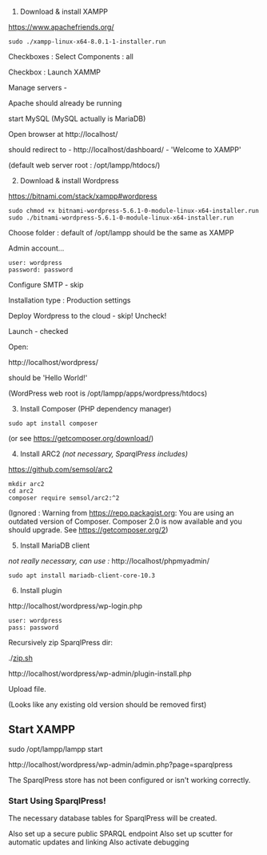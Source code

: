 1. Download & install XAMPP

https://www.apachefriends.org/

```
sudo ./xampp-linux-x64-8.0.1-1-installer.run
```

Checkboxes : Select Components : all

Checkbox : Launch XAMMP

Manage servers -

Apache should already be running

start MySQL (MySQL actually is MariaDB)

Open browser at http://localhost/

should redirect to -
http://localhost/dashboard/ - 'Welcome to XAMPP'

(default web server root : /opt/lampp/htdocs/)

2. Download & install Wordpress

https://bitnami.com/stack/xampp#wordpress

```
sudo chmod +x bitnami-wordpress-5.6.1-0-module-linux-x64-installer.run
sudo ./bitnami-wordpress-5.6.1-0-module-linux-x64-installer.run
```

Choose folder : default of /opt/lampp should be the same as XAMPP

Admin account...

```
user: wordpress
password: password
```

Configure SMTP - skip

Installation type : Production settings

Deploy Wordpress to the cloud - skip!
Uncheck!

Launch - checked

Open:

http://localhost/wordpress/

should be 'Hello World!'

(WordPress web root is /opt/lampp/apps/wordpress/htdocs)

3. Install Composer (PHP dependency manager)
```
sudo apt install composer
```
(or see https://getcomposer.org/download/)


4. Install ARC2 *(not necessary, SparqlPress includes)*

https://github.com/semsol/arc2

```
mkdir arc2
cd arc2
composer require semsol/arc2:^2
```

(Ignored : Warning from https://repo.packagist.org: You are using an outdated version of Composer. Composer 2.0 is now available and you should upgrade. See https://getcomposer.org/2)

5. Install MariaDB client

*not really necessary, can use :*
http://localhost/phpmyadmin/

```
sudo apt install mariadb-client-core-10.3
```

6. Install plugin

http://localhost/wordpress/wp-login.php

```
user: wordpress
pass: password
```

Recursively zip SparqlPress dir:

./[zip.sh](zip.sh)

http://localhost/wordpress/wp-admin/plugin-install.php

Upload file.

(Looks like any existing old version should be removed first)

## Start XAMPP

sudo /opt/lampp/lampp start

http://localhost/wordpress/wp-admin/admin.php?page=sparqlpress

The SparqlPress store has not been configured or isn't working correctly.

### Start Using SparqlPress!


The necessary database tables for SparqlPress will be created.

 Also set up a secure public SPARQL endpoint
 Also set up scutter for automatic updates and linking
 Also activate debugging
